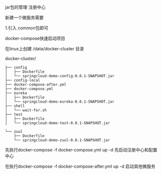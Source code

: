 
jar包的管理 注册中心

新建一个微服务需要

1.引入 common包即可




docker-compose快速启动项目

在linux上创建 /data/docker-cluster 目录 

docker-cluster/

    ├── config
    │   ├── Dockerfile
    │   └── springcloud-demo-config-0.0.1-SNAPSHOT.jar
    ├── config-local
    ├── docker-compose-after.yml
    ├── docker-compose.yml
    ├── eureka
    │   ├── Dockerfile
    │   └── springcloud-demo-eureka-0.0.1-SNAPSHOT.jar
    ├── shell
    │   └── wait-for.sh
    ├── test
    │   ├── Dockerfile
    │   └── springcloud-demo-test-0.0.1-SNAPSHOT.jar
    
    └── zuul
        ├── Dockerfile
        └── springcloud-demo-zuul-0.0.1-SNAPSHOT.jar

先执行docker-compose -f docker-compose.yml up -d 先启动注册中心和配置中心

在执行docker-compose -f docker-compose-after.yml up -d 启动其他微服务












